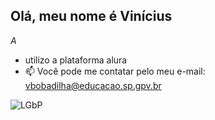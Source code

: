 ## Olá, meu nome é Vinícius

*A*

- utilizo a plataforma alura 
- 📫 Você pode me contatar pelo meu e-mail: vbobadilha@educacao.sp.gpv.br

![LGbP](https://github.com/ProfessorBob1/ProfessorBob1/assets/169808106/fd56d83b-2299-4134-b79f-5f0e75cd2719)
